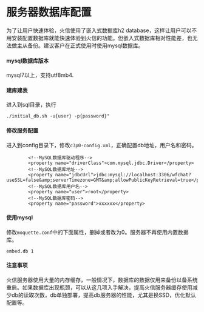 # 服务器数据库配置
为了让用户快速体验，火信使用了嵌入式数据库h2 database，这样让用户可以不用安装配置数据库就能快速体验到火信的功能。但嵌入式数据库相对性能差，也无法做主从备份。建议客户在正式使用时使用mysql数据库。

#### mysql数据库版本
mysql7以上，支持utf8mb4.

#### 建库建表
进入到sql目录，执行
```
./initial_db.sh -u{user} -p{password}"
```

#### 修改服务配置
进入到config目录下，修改```c3p0-config.xml```，正确配置db地址，用户名和密码。
```
        <!--MySQL数据库驱动程序-->
        <property name="driverClass">com.mysql.jdbc.Driver</property>
        <!--MySQL数据库地址-->
        <property name="jdbcUrl">jdbc:mysql://localhost:3306/wfchat?useSSL=false&amp;serverTimezone=GMT&amp;allowPublicKeyRetrieval=true</property>
        <!--MySQL数据库用户名-->
        <property name="user">root</property>
        <!--MySQL数据库密码-->
        <property name="password">xxxxxx</property>
```

#### 使用mysql
修改```moquette.conf```中的下面属性，删掉或者改为0。服务器不再使用内置数据库。
```
embed.db 1
```

#### 注意事项
火信服务器使用大量的内存缓存，一般情况下，数据库的数据仅用来备份以备系统重启。如果数据库出现瓶颈，可以从这几项入手解决，提高火信服务器缓存使用减少db的读取次数，db单独部署，提高db服务器的性能，尤其是换SSD，优化默认配置等。
